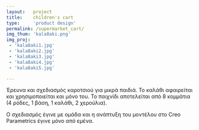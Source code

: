 ```yaml
---
layout:   project
title:    children's cart
type:     'product design'
permalink: /supermarket_cart/
img_thum: 'kala8aki.png'
img_proj:
 - 'kala8aki1.jpg'
 - 'kala8aki2.jpg'
 - 'kala8aki3.jpg'
 - 'kala8aki4.jpg'
 - 'kala8aki5.jpg'

---
```



Έρευνα και σχεδιασμός καροτσιού για μικρά παιδιά. Το καλάθι αφαιρείται και χρησιμοποιείται και μόνο του. Το παιχνίδι αποτελείται από 8 κομμάτια (4 ρόδες, 1 βάση, 1 καλάθι, 2 χερούλια).

Ο σχεδιασμός έγινε με ομάδα και η ανάπτυξη του μοντέλου στο Creo Parametrics έγινε μόνο από εμένα.
